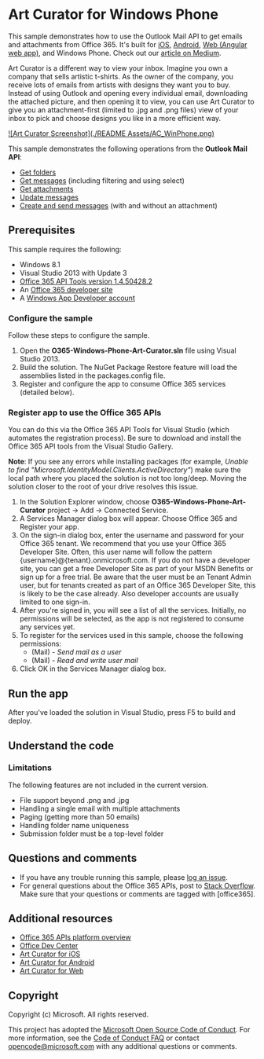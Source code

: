 # Art Curator for Windows Phone

This sample demonstrates how to use the Outlook Mail API to get emails and attachments from Office 365. It's built for [iOS](https://github.com/OfficeDev/O365-iOS-ArtCurator), [Android](https://github.com/OfficeDev/O365-Android-ArtCurator), [Web (Angular web app)](https://github.com/OfficeDev/O365-Angular-ArtCurator), and Windows Phone. Check out our [article on Medium](https://medium.com/office-app-development).

Art Curator is a different way to view your inbox. Imagine you own a company that sells artistic t-shirts. As the owner of the company, you receive lots of emails from artists with designs they want you to buy. Instead of using Outlook and opening every individual email, downloading the attached picture, and then opening it to view, you can use Art Curator to give you an attachment-first (limited to .jpg and .png files) view of your inbox to pick and choose designs you like in a more efficient way.

[![Art Curator Screenshot](./README Assets/AC_WinPhone.png)](https://youtu.be/4LOvkweDfhY "Click to see the sample in action.")

This sample demonstrates the following operations from the **Outlook Mail API**:
* [Get folders](https://msdn.microsoft.com/office/office365/APi/mail-rest-operations#GetFolders)
* [Get messages](https://msdn.microsoft.com/office/office365/APi/mail-rest-operations#Getmessages) (including filtering and using select) 
* [Get attachments](https://msdn.microsoft.com/office/office365/APi/mail-rest-operations#GetAttachments)
* [Update messages](https://msdn.microsoft.com/office/office365/APi/mail-rest-operations#Updatemessages)
* [Create and send messages](https://msdn.microsoft.com/office/office365/APi/mail-rest-operations#Sendmessages) (with and without an attachment) 

<a name="prerequisites"></a>
## Prerequisites

This sample requires the following:  

  - Windows 8.1
  - Visual Studio 2013 with Update 3
  - [Office 365 API Tools version 1.4.50428.2](http://aka.ms/k0534n)
  - An [Office 365 developer site](http://aka.ms/ro9c62)
  - A [Windows App Developer account](https://appdev.microsoft.com/StorePortals/en-us/Account/signup/start)

### Configure the sample

Follow these steps to configure the sample.

   1. Open the **O365-Windows-Phone-Art-Curator.sln** file using Visual Studio 2013.
   2. Build the solution. The NuGet Package Restore feature will load the assemblies listed in the packages.config file.
   3. Register and configure the app to consume Office 365 services (detailed below).

### Register app to use the Office 365 APIs

You can do this via the Office 365 API Tools for Visual Studio (which automates the registration process). Be sure to download and install the Office 365 API tools from the Visual Studio Gallery.

**Note**: If you see any errors while installing packages (for example, *Unable to find "Microsoft.IdentityModel.Clients.ActiveDirectory"*) make sure the local path where you placed the solution is not too long/deep. Moving the solution closer to the root of your drive resolves this issue.

   1. In the Solution Explorer window, choose **O365-Windows-Phone-Art-Curator** project -> Add -> Connected Service.
   2. A Services Manager dialog box will appear. Choose Office 365 and Register your app.
   3. On the sign-in dialog box, enter the username and password for your Office 365 tenant. We recommend that you use your Office 365 Developer Site. Often, this user name will follow the pattern {username}@{tenant}.onmicrosoft.com. If you do not have a developer site, you can get a free Developer Site as part of your MSDN Benefits or sign up for a free trial. Be aware that the user must be an Tenant Admin user, but for tenants created as part of an Office 365 Developer Site, this is likely to be the case already. Also developer accounts are usually limited to one sign-in.
   4. After you're signed in, you will see a list of all the services. Initially, no permissions will be selected, as the app is not registered to consume any services yet. 
   5. To register for the services used in this sample, choose the following permissions:  
      * (Mail) - *Send mail as a user*
      * (Mail) - *Read and write user mail*
   6. Click OK in the Services Manager dialog box.

<a name="build"></a>
## Run the app

After you've loaded the solution in Visual Studio, press F5 to build and deploy.

<a name="understand"></a>
## Understand the code
   
### Limitations

The following features are not included in the current version.

* File support beyond .png and .jpg
* Handling a single email with multiple attachments
* Paging (getting more than 50 emails)
* Handling folder name uniqueness
* Submission folder must be a top-level folder  

<a name="questions-and-comments"></a>
## Questions and comments

- If you have any trouble running this sample, please [log an issue](https://github.com/OfficeDev/O365-WinPhone-ArtCurator/issues).
- For general questions about the Office 365 APIs, post to [Stack Overflow](http://stackoverflow.com/). Make sure that your questions or comments are tagged with [office365].
  
<a name="additional-resources"></a>
## Additional resources

* [Office 365 APIs platform overview](http://msdn.microsoft.com/office/office365/howto/platform-development-overview)
* [Office Dev Center](http://dev.office.com/)
* [Art Curator for iOS](https://github.com/OfficeDev/O365-iOS-ArtCurator)
* [Art Curator for Android](https://github.com/OfficeDev/O365-Android-ArtCurator)
* [Art Curator for Web](https://github.com/OfficeDev/O365-Angular-ArtCurator)

## Copyright

Copyright (c) Microsoft. All rights reserved.
 


This project has adopted the [Microsoft Open Source Code of Conduct](https://opensource.microsoft.com/codeofconduct/). For more information, see the [Code of Conduct FAQ](https://opensource.microsoft.com/codeofconduct/faq/) or contact [opencode@microsoft.com](mailto:opencode@microsoft.com) with any additional questions or comments.

